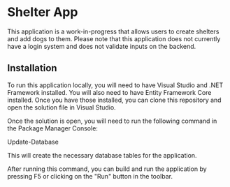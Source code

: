 <h1>Shelter App</h1>

<p>This application is a work-in-progress that allows users to create shelters and add dogs to them. Please note that this application does not currently have a login system and does not validate inputs on the backend.</p>

<h2>Installation</h2>

<p>
 To run this application locally, you will need to have Visual Studio and .NET Framework installed. You will also need to have Entity Framework Core installed. Once you have those installed, you can clone this repository and open the solution file in Visual Studio.
<p>
  
Once the solution is open, you will need to run the following command in the Package Manager Console:

Update-Database

This will create the necessary database tables for the application.

After running this command, you can build and run the application by pressing F5 or clicking on the "Run" button in the toolbar.
